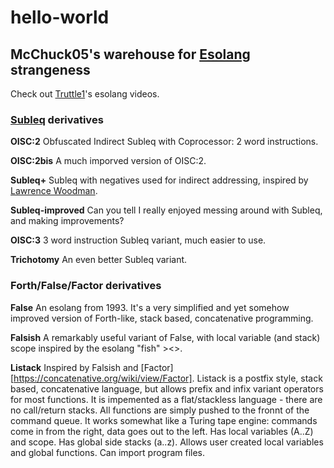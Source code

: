 # hello-world
## McChuck05's warehouse for [Esolang](https://esolangs.org/wiki/Main_Page) strangeness

Check out [Truttle1](https://www.youtube.com/c/Truttle1)'s esolang videos.

### [Subleq](https://esolangs.org/wiki/Subleq) derivatives

**OISC:2**  Obfuscated Indirect Subleq with Coprocessor: 2 word instructions.

**OISC:2bis** A much imporved version of OISC:2.

**Subleq+**  Subleq with negatives used for indirect addressing, inspired by [Lawrence Woodman](https://techtinkering.com/2009/05/15/improving-the-standard-subleq-oisc-architecture/).

**Subleq-improved** Can you tell I really enjoyed messing around with Subleq, and making improvements?

**OISC:3** 3 word instruction Subleq variant, much easier to use.

**Trichotomy** An even better Subleq variant.

### Forth/False/Factor derivatives

**False** An esolang from 1993.  It's a very simplified and yet somehow improved version of Forth-like, stack based, concatenative programming.

**Falsish** A remarkably useful variant of False, with local variable (and stack) scope inspired by the esolang "fish" ><>.

**Listack** Inspired by Falsish and [Factor][https://concatenative.org/wiki/view/Factor].  Listack is a postfix style, stack based, concatenative language, but allows prefix and infix variant operators for most functions.  It is impemented as a flat/stackless language - there are no call/return stacks.  All functions are simply pushed to the fronnt of the command queue.  It works somewhat like a Turing tape engine:  commands come in from the right, data goes out to the left.  Has local variables (A..Z) and scope.  Has global side stacks (a..z).  Allows user created local variables and global functions.  Can import program files.
